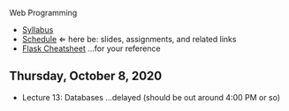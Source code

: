 Web Programming


- [Syllabus](syllabus.md)
- [Schedule](schedule.md)   &lArr; here be: slides, assignments, and related links
- [Flask Cheatsheet](flask-cheatsheet.md) ...for your reference

## Thursday, October 8, 2020

- Lecture 13: Databases ...delayed (should be out around 4:00 PM or so)